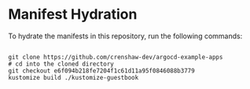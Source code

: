 
# Manifest Hydration

To hydrate the manifests in this repository, run the following commands:

```shell

git clone https://github.com/crenshaw-dev/argocd-example-apps
# cd into the cloned directory
git checkout e6f094b218fe7204f1c61d11a95f0846088b3779
kustomize build ./kustomize-guestbook
```